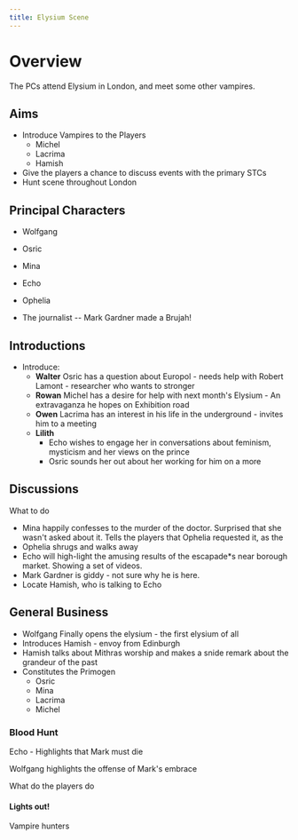 ```yaml
---
title: Elysium Scene
---
```


# Overview

The PCs attend Elysium in London, and meet some other vampires.

## Aims

* Introduce Vampires to the Players
    * Michel
    * Lacrima
    * Hamish
* Give the players a chance to discuss events with the primary STCs
* Hunt scene throughout London

    


## Principal Characters

* Wolfgang 
* Osric
* Mina
* Echo
* Ophelia

* The journalist -- Mark Gardner made a Brujah!





## Introductions

* Introduce:
    * **Walter** Osric has a question about Europol - needs help with Robert Lamont - researcher who wants to stronger 
    * **Rowan** Michel has a desire for help with next month's Elysium - An extravaganza he hopes on Exhibition road 
    * **Owen** Lacrima has an interest in his life in the underground - invites him to a meeting
    * **Lilith** 
        * Echo wishes to engage her in conversations about feminism, mysticism and her views on the prince
        * Osric sounds her out about her working for him on a more 



## Discussions

What to do

* Mina happily confesses to the murder of the doctor. Surprised that she wasn't asked about it. Tells the players that Ophelia requested it, as the
* Ophelia shrugs and walks away
* Echo will high-light the amusing results of the escapade*s near borough market. Showing a set of videos.
* Mark Gardner is giddy - not sure why he is here.
* Locate Hamish, who is talking to Echo

## General Business

* Wolfgang Finally opens the elysium - the first elysium of all 
* Introduces Hamish - envoy from Edinburgh 
* Hamish talks about Mithras worship and makes a snide remark about the grandeur of the past
* Constitutes the Primogen
    * Osric
    * Mina
    * Lacrima
    * Michel






### Blood Hunt

Echo - Highlights that Mark must die

Wolfgang highlights the offense of Mark's embrace 

What do the players do 



#### Lights out! 

Vampire hunters




